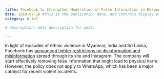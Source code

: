 ```yaml
---
title: Facebook to Strengthen Moderation of False Information in Response to Violence
date: 2018-07-18 #this is the publication date, and controls display order.
category: brief

# description: meta description for post.

---
```


In light of episodes of ethnic violence in Myanmar, India and Sri Lanka, Facebook has [announced tighter restrictions on disinformation and misinformation][link] spread through its site and Instagram. The company will start effectively removing false information that might lead to physical harm. However, the policy does not apply to WhatsApp, which has been a major catalyst for recent violent incidents.  

[link]: https://www.nytimes.com/2018/07/18/technology/facebook-to-remove-misinformation-that-leads-to-violence.html